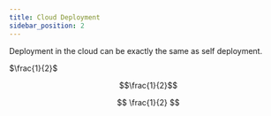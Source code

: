 ```yaml
---
title: Cloud Deployment
sidebar_position: 2
---
```


Deployment in the cloud can be exactly the same as self deployment.

$\frac{1}{2}$

$$\frac{1}{2}$$


$$
\frac{1}{2}
$$